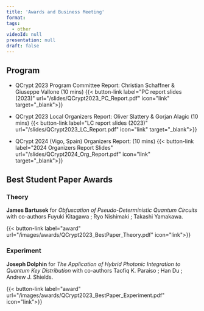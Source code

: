 ```yaml
---
title: 'Awards and Business Meeting'
format: 
tags:
  - other
videoId: null
presentation: null
draft: false
---
```


## Program

* QCrypt 2023 Program Committee Report: Christian Schaffner & Giuseppe Vallone (10 mins)
{{< button-link label="PC report slides (2023)" url="/slides/QCrypt2023_PC_Report.pdf" icon="link" target="_blank">}}

* QCrypt 2023 Local Organizers Report: Oliver Slattery & Gorjan Alagic (10 mins)
{{< button-link label="LC report slides (2023)" url="/slides/QCrypt2023_LC_Report.pdf" icon="link" target="_blank">}}

* QCrypt 2024 (Vigo, Spain) Organizers Report: (10 mins)
{{< button-link label="2024 Organizers Report Slides" url="/slides/QCrypt2024_Org_Report.pdf" icon="link" target="_blank">}}

## Best Student Paper Awards
<!-- {{< button-link label="Award slides" url="/slides/QCRYPT21StudentAwards.pdf" icon="link" target="_blank">}} -->

### Theory
**James Bartusek** for *Obfuscation of Pseudo-Deterministic Quantum Circuits* with co-authors Fuyuki Kitagawa ; Ryo Nishimaki ; Takashi Yamakawa.

{{< button-link label="award" url="/images/awards/QCrypt2023_BestPaper_Theory.pdf" icon="link">}}

### Experiment
**Joseph Dolphin** for *The Application of Hybrid Photonic Integration to Quantum Key Distribution* with co-authors Taofiq K. Paraiso ; Han Du ; Andrew J. Shields.

{{< button-link label="award" url="/images/awards/QCrypt2023_BestPaper_Experiment.pdf" icon="link">}} 
